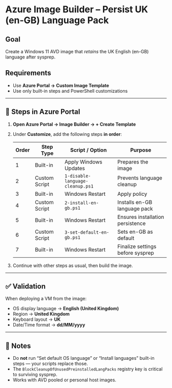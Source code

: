 # Azure Image Builder – Persist UK (en-GB) Language Pack

## Goal
Create a Windows 11 AVD image that *retains* the UK English (en-GB) language after sysprep.

## Requirements
- Use **Azure Portal → Custom Image Template**
- Use only built-in steps and PowerShell customizations

---

## 🔧 Steps in Azure Portal

1. **Open Azure Portal → Image Builder → + Create Template**

2. Under **Customize**, add the following steps **in order**:

   | Order | Step Type | Script / Option | Purpose |
   |--------|------------|------------------|----------|
   | 1 | Built-in | Apply Windows Updates | Prepares the image |
   | 2 | Custom Script | `1-disable-language-cleanup.ps1` | Prevents language cleanup |
   | 3 | Built-in | Windows Restart | Apply policy |
   | 4 | Custom Script | `2-install-en-gb.ps1` | Installs en-GB language pack |
   | 5 | Built-in | Windows Restart | Ensures installation persistence |
   | 6 | Custom Script | `3-set-default-en-gb.ps1` | Sets en-GB as default |
   | 7 | Built-in | Windows Restart | Finalize settings before sysprep |

3. Continue with other steps as usual, then build the image.

---

## ✅ Validation
When deploying a VM from the image:
- OS display language → **English (United Kingdom)**
- Region → **United Kingdom**
- Keyboard layout → **UK**
- Date/Time format → **dd/MM/yyyy**

---

## 🧠 Notes
- Do **not** run “Set default OS language” or “Install languages” built-in steps — your scripts replace those.
- The `BlockCleanupOfUnusedPreinstalledLangPacks` registry key is critical to surviving sysprep.
- Works with AVD pooled or personal host images.